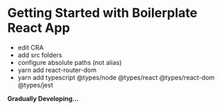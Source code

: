 # Getting Started with Boilerplate React App

- edit CRA
- add src folders
- configure absolute paths (not alias)
- yarn add react-router-dom
- yarn add typescript @types/node @types/react @types/react-dom @types/jest

**Gradually Developing...**
